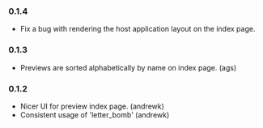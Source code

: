 ### 0.1.4

* Fix a bug with rendering the host application layout on the index page.

### 0.1.3

* Previews are sorted alphabetically by name on index page. (ags)

### 0.1.2

* Nicer UI for preview index page. (andrewk)
* Consistent usage of 'letter_bomb' (andrewk)
